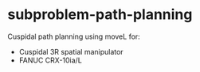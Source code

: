 # subproblem-path-planning

Cuspidal path planning using moveL for:
* Cuspidal 3R spatial manipulator
* FANUC CRX-10ia/L
